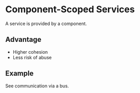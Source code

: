 # Component-Scoped Services
A service is provided by a component.

## Advantage
- Higher cohesion
- Less risk of abuse

## Example
See communication via a bus.
